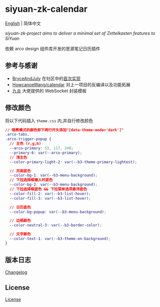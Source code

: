 # siyuan-zk-calendar

[English](README.md) \| 简体中文

*siyuan-zk-project aims to deliver a minimal set of Zettelkasten features to SiYuan*

依赖 arco design 组件库开发的思源笔记日历插件

## 参考与感谢

- [BryceAndJuly](https://github.com/BryceAndJuly) 在社区中的[首次实现](https://ld246.com/article/1662969146166)
- [HowcanoeWang/calendar](https://github.com/HowcanoeWang/calendar) 对上一项目的反编译以及功能拓展
- [九炎](https://github.com/leolee9086) 大佬提供的 WebSocket 封装模板

## 修改颜色

将以下代码插入 `theme.css` 内,并自行修改颜色

```css
// 暗黑模式的颜色即下两行开头添加"[data-theme-mode='dark']"
.arco-tabs,
.arco-trigger-popup {
  // 主色 (r,g,b)
  --arco-primary: 53, 117, 240;
  --primary-6: var(--arco-primary);
  // 浅主色
  --color-primary-light-2: var(--b3-theme-primary-lightest);

  // 页面底色
  --color-bg-1: var(--b3-menu-background);
  // 下拉选择框输入时底色
  --color-bg-2: var(--b3-menu-background);
  // 下拉选择框底色 && 下拉菜单选项悬浮底色
  --color-fill-2: var(--b3-list-hover);
  --color-fill-3: var(--b3-list-hover);

  // 日历底色
  --color-bg-popup: var(--b3-menu-background);

  // 边框颜色
  --color-neutral-3: var(--b3-border-color);

  // 文字颜色
  --color-text-1: var(--b3-theme-on-background);
}
```

## 版本日志

[Changelog](./CHANGELOG.md)

## License

[License](./LICENSE)

